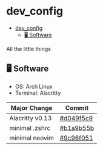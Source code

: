 # dev_config

<!--toc:start-->

- [dev_config](#devconfig)
  - [🖥️ Software](#🖥️-software)
  <!--toc:end-->

All the little things

## 🖥️ Software

- OS: Arch Linux
- Terminal: Alacritty

| Major Change    | Commit                                                                                            |
|---------------- | ------------------------------------------------------------------------------------------------- |
| Alacritty v0.13 | [#d049f5c9](https://github.com/sudiplun/dotfiles/commit/d049f5c9cf09dd55afe057a02ef2a9d67ab7e9c0) |
| minimal .zshrc  | [#b1a9b55b](https://github.com/sudiplun/dotfiles/commit/b1a9b55bef44fc3fe7ed50d8e400d87023729323) |
| minimal neovim  | [#9c96f051](https://github.com/sudiplun/dotfiles/commit/9c96f0511208c6ba9375d4994e55e89c211e22a9) |
